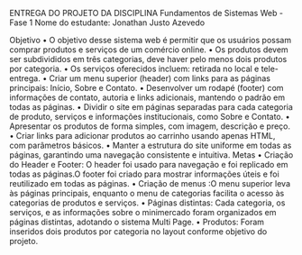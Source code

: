 ENTREGA DO PROJETO DA DISCIPLINA
Fundamentos de Sistemas Web - Fase 1
Nome do estudante: Jonathan Justo Azevedo

Objetivo
• O objetivo desse sistema web é permitir que os usuários possam comprar produtos e serviços de um comércio online.
• Os produtos devem ser subdivididos em três categorias, deve haver pelo menos dois produtos por categoria.
• Os serviços oferecidos incluem: retirada no local e tele-entrega.
• Criar um menu superior (header) com links para as páginas principais: Início, Sobre e Contato.
• Desenvolver um rodapé (footer) com informações de contato, autoria e links adicionais, mantendo o padrão em todas as páginas.
• Dividir o site em páginas separadas para cada categoria de produto, serviços e informações institucionais, como Sobre e Contato.
• Apresentar os produtos de forma simples, com imagem, descrição e preço.
• Criar links para adicionar produtos ao carrinho usando apenas HTML, com parâmetros básicos.
• Manter a estrutura do site uniforme em todas as páginas, garantindo uma navegação consistente e intuitiva.
Metas
• Criação do Header e Footer: O header foi usado para navegação e foi replicado em todas as páginas.O footer foi criado para mostrar informações úteis e foi reutilizado em todas as páginas.
• Criação de menus :O menu superior leva às páginas principais, enquanto o menu de categorias facilita o acesso às categorias de produtos e serviços.
• Páginas distintas: Cada categoria, os serviços, e as informações sobre o minimercado foram organizados em páginas distintas, adotando o sistema Multi Page.
• Produtos: Foram inseridos dois produtos por categoria no layout conforme objetivo do projeto.
